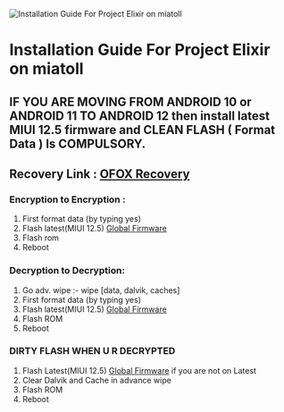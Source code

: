 ![Installation Guide For Project Elixir on miatoll](https://i.imgur.com/Hb3gl9Q.jpg "Installation")

# Installation Guide For Project Elixir on miatoll

## IF YOU ARE MOVING FROM ANDROID 10 or ANDROID 11 TO ANDROID 12 then install latest MIUI 12.5 firmware and CLEAN FLASH ( Format Data ) Is COMPULSORY.

## Recovery Link : [OFOX Recovery](https://orangefox.download/device/miatoll)

### Encryption to Encryption : 
1. First format data (by typing yes)
2. Flash latest(MIUI 12.5) [Global Firmware](https://xiaomifirmwareupdater.com/firmware/)
3. Flash rom 
4. Reboot

### Decryption to Decryption: 
1. Go adv. wipe :- wipe [data, dalvik, caches]
2. First format data (by typing yes)
3. Flash latest(MIUI 12.5) [Global Firmware](https://xiaomifirmwareupdater.com/firmware/)
4. Flash ROM
5. Reboot

### DIRTY FLASH WHEN U R DECRYPTED 
1. Flash Latest(MIUI 12.5) [Global Firmware](https://xiaomifirmwareupdater.com/firmware/) if you are not on Latest 
2. Clear Dalvik and Cache in advance wipe
3. Flash ROM
4. Reboot

